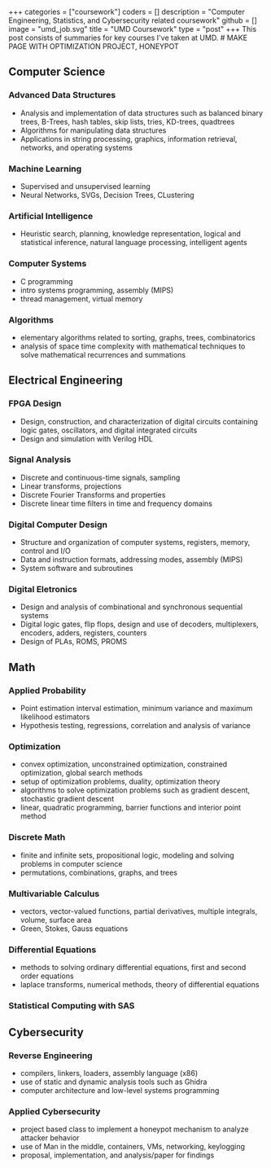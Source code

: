 +++
categories = ["coursework"]
coders = []
description = "Computer Engineering, Statistics, and Cybersecurity related coursework"
github = []
image = "umd_job.svg"
title = "UMD Coursework"
type = "post"
+++
This post consists of summaries for key courses I've taken at UMD. # MAKE PAGE WITH OPTIMIZATION PROJECT, HONEYPOT

## Computer Science
### Advanced Data Structures
- Analysis and implementation of data structures such as balanced binary trees, B-Trees, hash tables, skip lists, tries, KD-trees, quadtrees
- Algorithms for manipulating data structures
- Applications in string processing, graphics, information retrieval, networks, and operating systems
### Machine Learning
- Supervised and unsupervised learning
- Neural Networks, SVGs, Decision Trees, CLustering
### Artificial Intelligence
- Heuristic search, planning, knowledge representation, logical and statistical inference, natural language processing, intelligent agents
### Computer Systems
- C programming
- intro systems programming, assembly (MIPS)
- thread management, virtual memory
### Algorithms
- elementary algorithms related to sorting, graphs, trees, combinatorics
- analysis of space time complexity with mathematical techniques to solve mathematical recurrences and summations


## Electrical Engineering
### FPGA Design
- Design, construction, and characterization of digital circuits containing logic gates, oscillators, and digital integrated circuits
- Design and simulation with Verilog HDL
### Signal Analysis
- Discrete and continuous-time signals, sampling
- Linear transforms, projections
- Discrete Fourier Transforms and properties
- Discrete linear time filters in time and frequency domains
### Digital Computer Design
- Structure and organization of computer systems, registers, memory, control and I/O
- Data and instruction formats, addressing modes, assembly (MIPS)
- System software and subroutines
### Digital Eletronics
- Design and analysis of combinational and synchronous sequential systems
- Digital logic gates, flip flops, design and use of decoders, multiplexers, encoders, adders, registers, counters
- Design of PLAs, ROMS, PROMS 

## Math
### Applied Probability
- Point estimation interval estimation, minimum variance and maximum likelihood estimators
- Hypothesis testing, regressions, correlation and analysis of variance
### Optimization
- convex optimization, unconstrained optimization, constrained optimization, global search methods
- setup of optimization problems, duality, optimization theory
- algorithms to solve optimization problems such as gradient descent, stochastic gradient descent
- linear, quadratic programming, barrier functions and interior point method 
### Discrete Math
- finite and infinite sets, propositional logic, modeling and solving problems in computer science
- permutations, combinations, graphs, and trees
### Multivariable Calculus
- vectors, vector-valued functions, partial derivatives, multiple integrals, volume, surface area
- Green, Stokes, Gauss equations
### Differential Equations
- methods to solving ordinary differential equations, first and second order equations
- laplace transforms, numerical methods, theory of differential equations
### Statistical Computing with SAS

## Cybersecurity
### Reverse Engineering
- compilers, linkers, loaders, assembly language (x86)
- use of static and dynamic analysis tools such as Ghidra
- computer architecture and low-level systems programming
### Applied Cybersecurity
- project based class to implement a honeypot mechanism to analyze attacker behavior
- use of Man in the middle, containers, VMs, networking, keylogging
- proposal, implementation, and analysis/paper for findings
